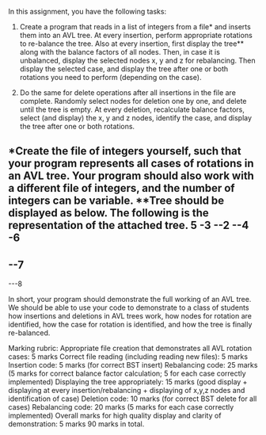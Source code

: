 In this assignment, you have the following tasks:

1. Create a program that reads in a list of integers from a file* and inserts them into an AVL tree. At every insertion, perform appropriate rotations to re-balance the tree. Also at every insertion, first display the tree** along with the balance factors of all nodes. Then, in case it is unbalanced, display the selected nodes x, y and z for rebalancing. Then display the selected case, and display the tree after one or both rotations you need to perform (depending on the case). 

2. Do the same for delete operations after all insertions in the file are complete. Randomly select nodes for deletion one by one, and delete until the tree is empty. At every deletion, recalculate balance factors, select (and display) the x, y and z nodes, identify the case, and display the tree after one or both rotations.

*Create the file of integers yourself, such that your program represents all cases of rotations in an AVL tree. Your program should also work with a different file of integers, and the number of integers can be variable. 
**Tree should be displayed as below. The following is the representation of the attached tree.
5
-3
--2
--4
-6
-
--7
---
---8

In short, your program should demonstrate the full working of an AVL tree. We should be able to use your code to demonstrate to a class of students how insertions and deletions in AVL trees work, how nodes for rotation are identified, how the case for rotation is identified, and how the tree is finally re-balanced.


Marking rubric:
Appropriate file creation that demonstrates all AVL rotation cases: 5 marks
Correct file reading (including reading new files): 5 marks
Insertion code: 5 marks (for correct BST insert)
Rebalancing code: 25 marks (5 marks for correct balance factor calculation; 5 for each case correctly implemented)
Displaying the tree appropriately: 15 marks (good display + displaying at every insertion/rebalancing + displaying of x,y,z nodes and identification of case)
Deletion code: 10 marks (for correct BST delete for all cases)
Rebalancing code: 20 marks (5 marks for each case correctly implemented)
Overall marks for high quality display and clarity of demonstration: 5 marks
90 marks in total.
